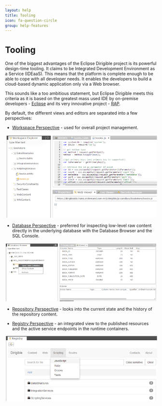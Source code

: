 ```yaml
---
layout: help
title: Tooling
icon: fa-question-circle
group: help-features
---
```


Tooling
===

One of the biggest advantages of the Eclipse Dirigible project is its powerful design-time tooling. It claims to be Integrated Development Environment as a Service (IDEaaS). This means that the platform is complete enough to be able to cope with all developer needs. It enables the developers to build a cloud-based dynamic application only via a Web browser.

This sounds like a too ambitious statement, but Eclipse Dirigible meets this criteria as it is based on the greatest mass used IDE by on-premise developers - [Eclipse](http://www.eclipse.org) and its very innovative project - [RAP](http://eclipse.org/rap/).

By default, the different views and editors are separated into a few perspectives:

* [Workspace Perspective](workspace_perspective.html) - used for overall project management.

![Entity Service Test](../samples/bookstore/22_books_entity_service_test.png)

* [Database Perspective](database_perspective.html) - preferred for inspecting low-level raw content directly in the underlying database with the Database Browser and the SQL Console.

![DB Table Definition](../samples/bookstore/15_books_db_table_def.png)

* [Repository Perspective](repository_perspective.html) - looks into the current state and the history of the repository content.

* [Registry Perspective](registry.html) - an integrated view to the published resources and the active service endpoints in the runtime containers.

![Entity Service Registry](../samples/bookstore/24_books_entity_service_registry_1.png)
